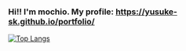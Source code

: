 ### Hi!! I'm mochio. My profile: https://yusuke-sk.github.io/portfolio/

[![Top Langs](https://github-readme-stats.vercel.app/api/top-langs/?username=yusuke-sk&layout=compact)](https://github.com/anuraghazra/github-readme-stats)
